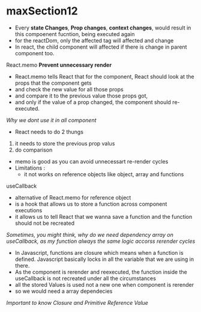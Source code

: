 # maxSection12

- Every **state Changes**, **Prop changes**, **context changes**, would result in this compoenent fucntion, being executed again
- for the reactDom, only the affected tag will affected and change
- In react, the child component will affected if there is change in parent component too.

React.memo
**Prevent unnecessary render**

- React.memo tells React that for the component, React should look at the props that the component gets
- and check the new value for all those props
- and compare it to the previous value those props got,
- and only if the value of a prop changed, the component should re-executed.

_Why we dont use it in all component_

- React needs to do 2 thungs

1. it needs to store the previous prop valus
2. do comparison

- memo is good as you can avoid unnecessart re-render cycles
- Limitations :
  - it not works on reference objects like object, array and functions

useCallback

- alternative of React.memo for reference object
- is a hook that allows us to store a function across component executions
- it allows us to tell React that we wanna save a function and the function should not be recreated

_Sometimes, you might think, why do we need dependency array on useCallback, as my function always the same logic accorss rerender cycles_

- In Javascript, functions are closure which means when a function is defined. Javascript basically locks in all the variable that we are using in there.
- As the component is rerender and reexecuted, the function inside the useCallback is not recreated under all the circumstances
- all the stored Values is used not a new one when component is rerender
- so we would need a array dependecies

_Important to know Closure and Primitive Reference Value_
